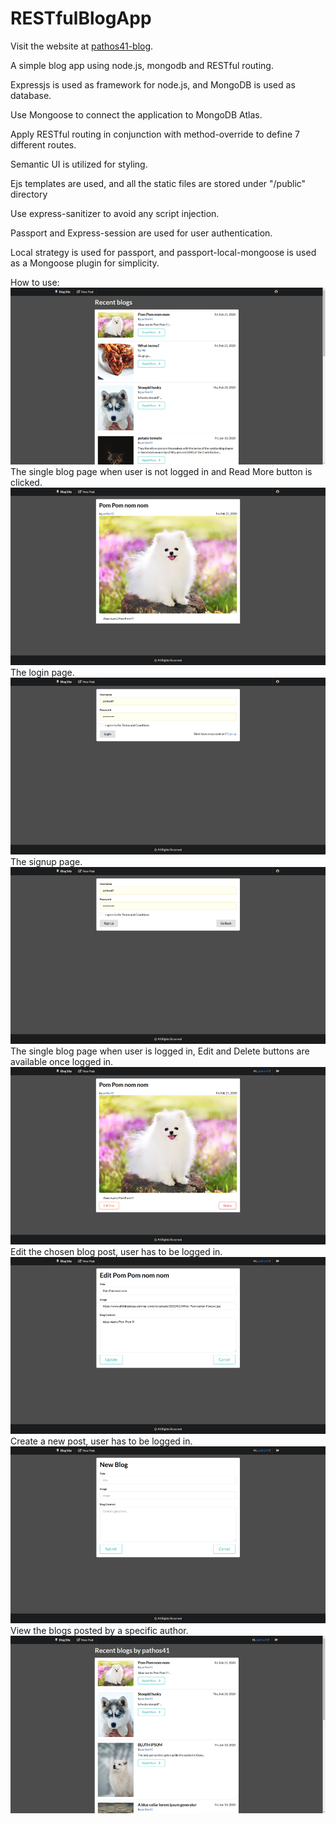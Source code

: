 # RESTfulBlogApp
Visit the website at <a href="https://pathos41-blog.herokuapp.com/">pathos41-blog</a>.

A simple blog app using node.js, mongodb and RESTful routing.

Expressjs is used as framework for node.js, and MongoDB is used as database.

Use Mongoose to connect the application to MongoDB Atlas.

Apply RESTful routing in conjunction with method-override to define 7 different routes.

Semantic UI is utilized for styling.

Ejs templates are used, and all the static files are stored under "/public" directory

Use express-sanitizer to avoid any script injection.

Passport and Express-session are used for user authentication.

Local strategy is used for passport, and passport-local-mongoose is used as a Mongoose plugin for simplicity.

How to use:
<img src="img/home_page.png">
The single blog page when user is not logged in and Read More button is clicked.
<img src="img/single_page_not_logged_in.png">
The login page.
<img src="img/login_page.png">
The signup page.
<img src="img/signup_page.png">
The single blog page when user is logged in, Edit and Delete buttons are available once logged in.
<img src="img/single_page_logged_in.png">
Edit the chosen blog post, user has to be logged in.
<img src="img/edit_page.png">
Create a new post, user has to be logged in.
<img src="img/new_post.png">
View the blogs posted by a specific author.
<img src="img/blogs_by_author.png">
  
